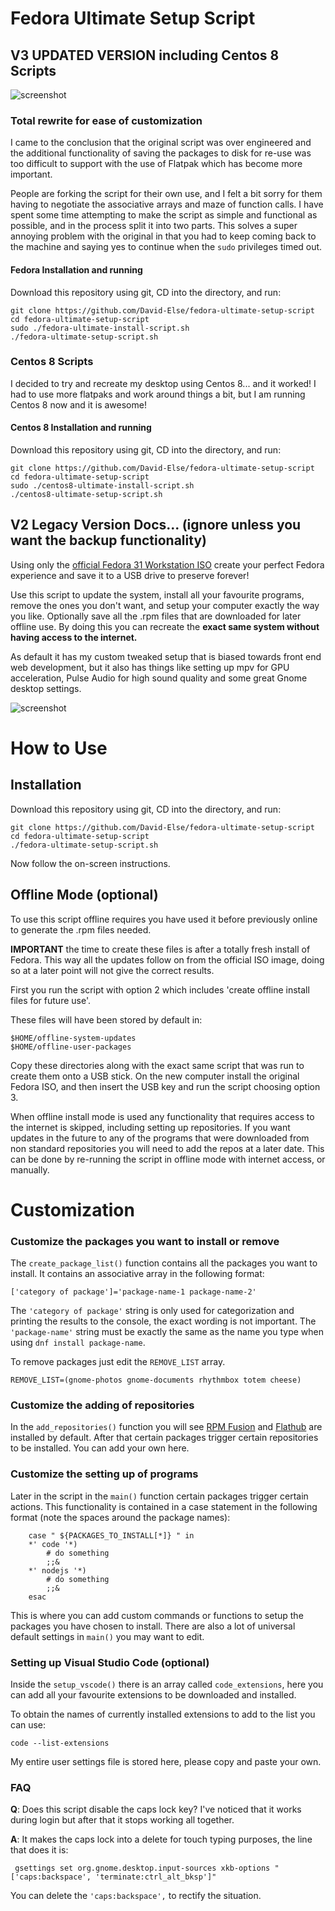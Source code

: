 # Fedora Ultimate Setup Script

## V3 UPDATED VERSION including Centos 8 Scripts

![screenshot](https://github.com/David-Else/fedora-ultimate-setup-script/blob/master/install-script-v3.png)

### Total rewrite for ease of customization

I came to the conclusion that the original script was over engineered and the
additional functionality of saving the packages to disk for re-use was too
difficult to support with the use of Flatpak which has become more important.

People are forking the script for their own use, and I felt a bit sorry for them
having to negotiate the associative arrays and maze of function calls. I have
spent some time attempting to make the script as simple and functional as
possible, and in the process split it into two parts. This solves a super
annoying problem with the original in that you had to keep coming back to the
machine and saying yes to continue when the `sudo` privileges timed out.

#### Fedora Installation and running

Download this repository using git, CD into the directory, and run:

```
git clone https://github.com/David-Else/fedora-ultimate-setup-script
cd fedora-ultimate-setup-script
sudo ./fedora-ultimate-install-script.sh
./fedora-ultimate-setup-script.sh
```

### Centos 8 Scripts

I decided to try and recreate my desktop using Centos 8... and it worked! I had
to use more flatpaks and work around things a bit, but I am running Centos 8 now
and it is awesome!

#### Centos 8 Installation and running

Download this repository using git, CD into the directory, and run:

```
git clone https://github.com/David-Else/fedora-ultimate-setup-script
cd fedora-ultimate-setup-script
sudo ./centos8-ultimate-install-script.sh
./centos8-ultimate-setup-script.sh
```

## V2 Legacy Version Docs... (ignore unless you want the backup functionality)

Using only the [official Fedora 31 Workstation ISO](https://getfedora.org)
create your perfect Fedora experience and save it to a USB drive to preserve
forever!

Use this script to update the system, install all your favourite programs,
remove the ones you don't want, and setup your computer exactly the way you
like. Optionally save all the .rpm files that are downloaded for later offline
use. By doing this you can recreate the **exact same system without having
access to the internet.**

As default it has my custom tweaked setup that is biased towards front end web
development, but it also has things like setting up mpv for GPU acceleration,
Pulse Audio for high sound quality and some great Gnome desktop settings.

![screenshot](https://github.com/David-Else/fedora-ultimate-setup-script/blob/master/script-screenshot.png)

# How to Use

## Installation

Download this repository using git, CD into the directory, and run:

```
git clone https://github.com/David-Else/fedora-ultimate-setup-script
cd fedora-ultimate-setup-script
./fedora-ultimate-setup-script.sh
```

Now follow the on-screen instructions.

## Offline Mode (optional)

To use this script offline requires you have used it before previously online to
generate the .rpm files needed.

**IMPORTANT** the time to create these files is after a totally fresh install of
Fedora. This way all the updates follow on from the official ISO image, doing so
at a later point will not give the correct results.

First you run the script with option 2 which includes 'create offline install
files for future use'.

These files will have been stored by default in:

```
$HOME/offline-system-updates
$HOME/offline-user-packages
```

Copy these directories along with the exact same script that was run to create
them onto a USB stick. On the new computer install the original Fedora ISO, and
then insert the USB key and run the script choosing option 3.

When offline install mode is used any functionality that requires access to the
internet is skipped, including setting up repositories. If you want updates in
the future to any of the programs that were downloaded from non standard
repositories you will need to add the repos at a later date. This can be done by
re-running the script in offline mode with internet access, or manually.

# Customization

### Customize the packages you want to install or remove

The `create_package_list()` function contains all the packages you want to
install. It contains an associative array in the following format:

```
['category of package']='package-name-1 package-name-2'
```

The `'category of package'` string is only used for categorization and printing
the results to the console, the exact wording is not important. The
`'package-name'` string must be exactly the same as the name you type when using
`dnf install package-name`.

To remove packages just edit the `REMOVE_LIST` array.

```
REMOVE_LIST=(gnome-photos gnome-documents rhythmbox totem cheese)
```

### Customize the adding of repositories

In the `add_repositories()` function you will see
[RPM Fusion](https://rpmfusion.org/) and [Flathub](https://flathub.org/home) are
installed by default. After that certain packages trigger certain repositories
to be installed. You can add your own here.

### Customize the setting up of programs

Later in the script in the `main()` function certain packages trigger certain
actions. This functionality is contained in a case statement in the following
format (note the spaces around the package names):

```
    case " ${PACKAGES_TO_INSTALL[*]} " in
    *' code '*)
        # do something
        ;;&
    *' nodejs '*)
        # do something
        ;;&
    esac
```

This is where you can add custom commands or functions to setup the packages you
have chosen to install. There are also a lot of universal default settings in
`main()` you may want to edit.

### Setting up Visual Studio Code (optional)

Inside the `setup_vscode()` there is an array called `code_extensions`, here you
can add all your favourite extensions to be downloaded and installed.

To obtain the names of currently installed extensions to add to the list you can
use:

```
code --list-extensions
```

My entire user settings file is stored here, please copy and paste your own.

### FAQ

**Q**: Does this script disable the caps lock key? I've noticed that it works
during login but after that it stops working all together.

**A**: It makes the caps lock into a delete for touch typing purposes, the line
that does it is:

```
 gsettings set org.gnome.desktop.input-sources xkb-options "['caps:backspace', 'terminate:ctrl_alt_bksp']"
```

You can delete the `'caps:backspace',` to rectify the situation.
